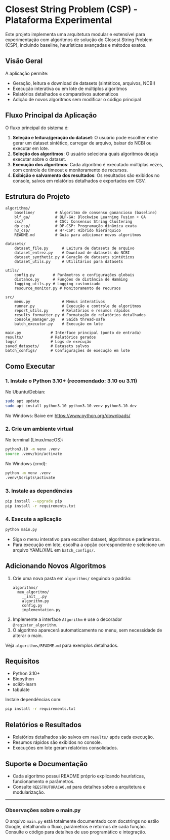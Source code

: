 # Closest String Problem (CSP) - Plataforma Experimental

Este projeto implementa uma arquitetura modular e extensível para experimentação com algoritmos de solução do Closest String Problem (CSP), incluindo baseline, heurísticas avançadas e métodos exatos.

## Visão Geral

A aplicação permite:
- Geração, leitura e download de datasets (sintéticos, arquivos, NCBI)
- Execução interativa ou em lote de múltiplos algoritmos
- Relatórios detalhados e comparativos automáticos
- Adição de novos algoritmos sem modificar o código principal

## Fluxo Principal da Aplicação

O fluxo principal do sistema é:
1. **Seleção e leitura/geração do dataset**: O usuário pode escolher entre gerar um dataset sintético, carregar de arquivo, baixar do NCBI ou executar em lote.
2. **Seleção dos algoritmos**: O usuário seleciona quais algoritmos deseja executar sobre o dataset.
3. **Execução dos algoritmos**: Cada algoritmo é executado múltiplas vezes, com controle de timeout e monitoramento de recursos.
4. **Exibição e salvamento dos resultados**: Os resultados são exibidos no console, salvos em relatórios detalhados e exportados em CSV.

## Estrutura do Projeto

```
algorithms/
    baseline/         # Algoritmo de consenso ganancioso (baseline)
    blf_ga/           # BLF-GA: Blockwise Learning Fusion + GA
    csc/              # CSC: Consensus String Clustering
    dp_csp/           # DP-CSP: Programação dinâmica exata
    h3_csp/           # H³-CSP: Híbrido hierárquico
    README.md         # Guia para adicionar novos algoritmos

datasets/
    dataset_file.py      # Leitura de datasets de arquivo
    dataset_entrez.py    # Download de datasets do NCBI
    dataset_synthetic.py # Geração de datasets sintéticos
    dataset_utils.py     # Utilitários para datasets

utils/
    config.py        # Parâmetros e configurações globais
    distance.py      # Funções de distância de Hamming
    logging_utils.py # Logging customizado
    resource_monitor.py # Monitoramento de recursos

src/
    menu.py              # Menus interativos
    runner.py            # Execução e controle de algoritmos
    report_utils.py      # Relatórios e resumos rápidos
    results_formatter.py # Formatação de relatórios detalhados
    console_manager.py   # Saída thread-safe
    batch_executor.py    # Execução em lote

main.py             # Interface principal (ponto de entrada)
results/            # Relatórios gerados
logs/               # Logs de execução
saved_datasets/     # Datasets salvos
batch_configs/      # Configurações de execução em lote
```

## Como Executar

### 1. Instale o Python 3.10+ (recomendado: 3.10 ou 3.11)

No Ubuntu/Debian:
```bash
sudo apt update
sudo apt install python3.10 python3.10-venv python3.10-dev
```
No Windows:
Baixe em https://www.python.org/downloads/

### 2. Crie um ambiente virtual

No terminal (Linux/macOS):
```bash
python3.10 -m venv .venv
source .venv/bin/activate
```
No Windows (cmd):
```cmd
python -m venv .venv
.venv\Scripts\activate
```

### 3. Instale as dependências

```bash
pip install --upgrade pip
pip install -r requirements.txt
```

### 4. Execute a aplicação

```bash
python main.py
```

- Siga o menu interativo para escolher dataset, algoritmos e parâmetros.
- Para execução em lote, escolha a opção correspondente e selecione um arquivo YAML/XML em `batch_configs/`.

## Adicionando Novos Algoritmos

1. Crie uma nova pasta em `algorithms/` seguindo o padrão:
    ```
    algorithms/
      meu_algoritmo/
        __init__.py
        algorithm.py
        config.py
        implementation.py
    ```
2. Implemente a interface `Algorithm` e use o decorador `@register_algorithm`.
3. O algoritmo aparecerá automaticamente no menu, sem necessidade de alterar o main.

Veja `algorithms/README.md` para exemplos detalhados.

## Requisitos

- Python 3.10+
- Biopython
- scikit-learn
- tabulate

Instale dependências com:
```bash
pip install -r requirements.txt
```

## Relatórios e Resultados

- Relatórios detalhados são salvos em `results/` após cada execução.
- Resumos rápidos são exibidos no console.
- Execuções em lote geram relatórios consolidados.

## Suporte e Documentação

- Cada algoritmo possui README próprio explicando heurísticas, funcionamento e parâmetros.
- Consulte `REESTRUTURACAO.md` para detalhes sobre a arquitetura e modularização.

---

### Observações sobre o main.py

O arquivo `main.py` está totalmente documentado com docstrings no estilo Google, detalhando o fluxo, parâmetros e retornos de cada função. Consulte o código para detalhes de uso programático e integração.
